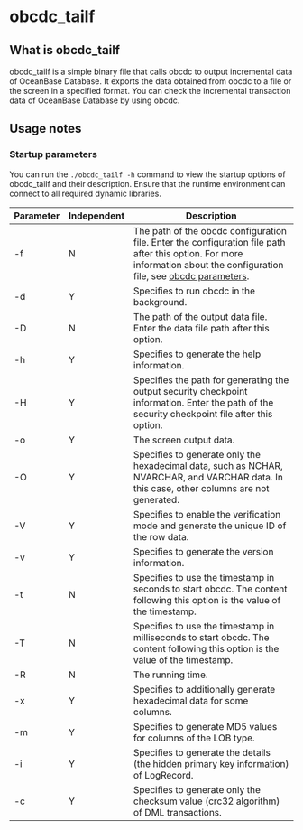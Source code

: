 # obcdc_tailf

## What is obcdc_tailf

obcdc_tailf is a simple binary file that calls obcdc to output incremental data of OceanBase Database. It exports the data obtained from obcdc to a file or the screen in a specified format. You can check the incremental transaction data of OceanBase Database by using obcdc.

## Usage notes

### Startup parameters

You can run the `./obcdc_tailf -h` command to view the startup options of obcdc_tailf and their description. Ensure that the runtime environment can connect to all required dynamic libraries.

| Parameter | Independent | Description |
|----|--------|-----------------------------------------------------------------------------------------------------------|
| -f | N | The path of the obcdc configuration file. Enter the configuration file path after this option. For more information about the configuration file, see [obcdc parameters](../200.obcdc-parameters/200.obcdc-configuration-items.md).  |
| -d | Y | Specifies to run obcdc in the background.  |
| -D | N | The path of the output data file. Enter the data file path after this option.  |
| -h | Y | Specifies to generate the help information.  |
| -H | Y | Specifies the path for generating the output security checkpoint information. Enter the path of the security checkpoint file after this option.  |
| -o | Y | The screen output data.  |
| -O | Y | Specifies to generate only the hexadecimal data, such as NCHAR, NVARCHAR, and VARCHAR data. In this case, other columns are not generated.  |
| -V | Y | Specifies to enable the verification mode and generate the unique ID of the row data.  |
| -v | Y | Specifies to generate the version information.  |
| -t | N | Specifies to use the timestamp in seconds to start obcdc. The content following this option is the value of the timestamp.  |
| -T | N | Specifies to use the timestamp in milliseconds to start obcdc. The content following this option is the value of the timestamp.  |
| -R | N | The running time.  |
| -x | Y | Specifies to additionally generate hexadecimal data for some columns.  |
| -m | Y | Specifies to generate MD5 values for columns of the LOB type.  |
| -i | Y | Specifies to generate the details (the hidden primary key information) of LogRecord.  |
| -c | Y | Specifies to generate only the checksum value (crc32 algorithm) of DML transactions. |
